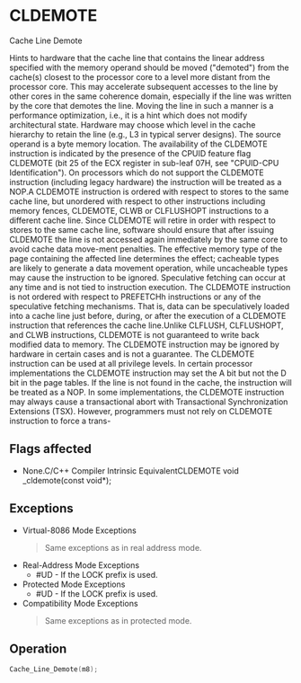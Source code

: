 # CLDEMOTE

Cache Line Demote

Hints to hardware that the cache line that contains the linear address specified with the memory operand should be moved ("demoted") from the cache(s) closest to the processor core to a level more distant from the processor core.
This may accelerate subsequent accesses to the line by other cores in the same coherence domain, especially if the line was written by the core that demotes the line.
Moving the line in such a manner is a performance optimization, i.e., it is a hint which does not modify architectural state.
Hardware may choose which level in the cache hierarchy to retain the line (e.g., L3 in typical server designs).
The source operand is a byte memory location.
The availability of the CLDEMOTE instruction is indicated by the presence of the CPUID feature flag CLDEMOTE (bit 25 of the ECX register in sub-leaf 07H, see "CPUID-CPU Identification").
On processors which do not support the CLDEMOTE instruction (including legacy hardware) the instruction will be treated as a NOP.A CLDEMOTE instruction is ordered with respect to stores to the same cache line, but unordered with respect to other instructions including memory fences, CLDEMOTE, CLWB or CLFLUSHOPT instructions to a different cache line.
Since CLDEMOTE will retire in order with respect to stores to the same cache line, software should ensure that after issuing CLDEMOTE the line is not accessed again immediately by the same core to avoid cache data move-ment penalties.
The effective memory type of the page containing the affected line determines the effect; cacheable types are likely to generate a data movement operation, while uncacheable types may cause the instruction to be ignored.
Speculative fetching can occur at any time and is not tied to instruction execution.
The CLDEMOTE instruction is not ordered with respect to PREFETCHh instructions or any of the speculative fetching mechanisms.
That is, data can be speculatively loaded into a cache line just before, during, or after the execution of a CLDEMOTE instruction that references the cache line.Unlike CLFLUSH, CLFLUSHOPT, and CLWB instructions, CLDEMOTE is not guaranteed to write back modified data to memory.
The CLDEMOTE instruction may be ignored by hardware in certain cases and is not a guarantee.
The CLDEMOTE instruction can be used at all privilege levels.
In certain processor implementations the CLDEMOTE instruction may set the A bit but not the D bit in the page tables.
If the line is not found in the cache, the instruction will be treated as a NOP.
In some implementations, the CLDEMOTE instruction may always cause a transactional abort with Transactional Synchronization Extensions (TSX).
However, programmers must not rely on CLDEMOTE instruction to force a trans-

## Flags affected

- None.C/C++ Compiler Intrinsic EquivalentCLDEMOTE void _cldemote(const void*);

## Exceptions

- Virtual-8086 Mode Exceptions
  > Same exceptions as in real address mode.
- Real-Address Mode Exceptions
  - #UD - If the LOCK prefix is used.
- Protected Mode Exceptions
  - #UD - If the LOCK prefix is used.
- Compatibility Mode Exceptions
  > Same exceptions as in protected mode.

## Operation

```C
Cache_Line_Demote(m8);
```
